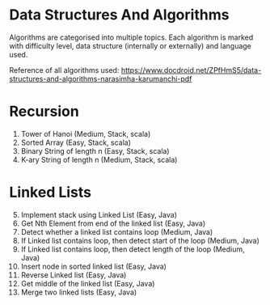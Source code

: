 # Data Structures And Algorithms

Algorithms are categorised into multiple topics. Each algorithm is marked 
with difficulty level, data structure (internally or externally) and language used.

Reference of all algorithms used: 
https://www.docdroid.net/ZPfHmS5/data-structures-and-algorithms-narasimha-karumanchi-pdf

# Recursion
1. Tower of Hanoi (Medium, Stack, scala)
2. Sorted Array (Easy, Stack, scala)
3. Binary String of length n (Easy, Stack, scala)
4. K-ary String of length n (Medium, Stack, scala)

# Linked Lists
5. Implement stack using Linked List (Easy, Java)
6. Get Nth Element from end of the linked list (Easy, Java)
7. Detect whether a linked list contains loop (Medium, Java)
8. If Linked list contains loop, then detect start of the loop (Medium, Java)
9. If Linked list contains loop, then detect length of the loop (Medium, Java)
10. Insert node in sorted linked list (Easy, Java)
11. Reverse Linked list (Easy, Java)
12. Get middle of the linked list (Easy, Java)
13. Merge two linked lists (Easy, Java)
